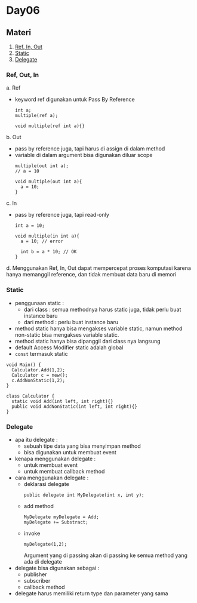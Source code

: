 # Day06

## Materi
1. [Ref, In, Out](#ref-out-in)
1. [Static](#static)
1. [Delegate](#delegate)

### Ref, Out, In
a. Ref
- keyword ref digunakan untuk Pass By Reference
  ```
  int a;
  multiple(ref a);

  void multiple(ref int a){}
  ```
b. Out
- pass by reference juga, tapi harus di assign di dalam method
- variable di dalam argument bisa digunakan diluar scope
  ```
  multiple(out int a);
  // a = 10

  void multiple(out int a){
    a = 10;
  }
  ```
c. In
- pass by reference juga, tapi read-only
  ```
  int a = 10;

  void multiple(in int a){
    a = 10; // error

    int b = a * 10; // OK
  }
  ```
d. Menggunakan Ref, In, Out dapat mempercepat proses komputasi karena hanya memanggil reference, dan tidak membuat data baru di memori

### Static
- penggunaan static :
  - dari class : semua methodnya harus static juga, tidak perlu buat instance baru
  - dari method  : perlu buat instance baru
- method static hanya bisa mengakses variable static, namun method non-static bisa mengakses variable static.
- method static hanya bisa dipanggil dari class nya langsung
- default Access Modifier static adalah global
- `const` termasuk static
```
void Main() {
  Calculator.Add(1,2);
  Calculator c = new();
  c.AddNonStatic(1,2);
}

class Calculator {
  static void Add(int left, int right){}
  public void AddNonStatic(int left, int right){}
}
```

### Delegate
- apa itu delegate :
  - sebuah tipe data yang bisa menyimpan method
  - bisa digunakan untuk membuat event
- kenapa menggunakan delegate :
  - untuk membuat event
  - untuk membuat callback method
- cara menggunakan delegate :
  - deklarasi delegate
    ```
    public delegate int MyDelegate(int x, int y);
    ```
  - add method
    ```
    MyDelegate myDelegate = Add;
    myDelegate += Substract;
    ```
  - invoke
    ```
    myDelegate(1,2);
    ```
    Argument yang di passing akan di passing ke semua method yang ada di delegate
- delegate bisa digunakan sebagai :
  - publisher
  - subscriber
  - callback method
- delegate harus memiliki return type dan parameter yang sama